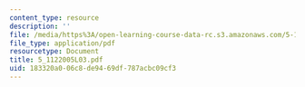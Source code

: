 ```yaml
---
content_type: resource
description: ''
file: /media/https%3A/open-learning-course-data-rc.s3.amazonaws.com/5-112-principles-of-chemical-science-fall-2005/183320a006c8de9469df787acbc09cf3_5_1122005L03.pdf
file_type: application/pdf
resourcetype: Document
title: 5_1122005L03.pdf
uid: 183320a0-06c8-de94-69df-787acbc09cf3
---
```

